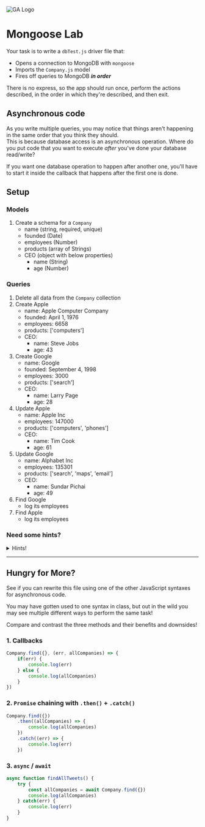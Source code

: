 ![GA Logo](https://camo.githubusercontent.com/6ce15b81c1f06d716d753a61f5db22375fa684da/68747470733a2f2f67612d646173682e73332e616d617a6f6e6177732e636f6d2f70726f64756374696f6e2f6173736574732f6c6f676f2d39663838616536633963333837313639306533333238306663663535376633332e706e67)

# Mongoose Lab

Your task is to write a `dbTest.js` driver file that:
- Opens a connection to MongoDB with `mongoose`
- Imports the `Company.js` model
- Fires off queries to MongoDB **_in order_** 

There is no express, so the app should run once, perform the actions described, in the order in which they're described, and then exit.

## Asynchronous code
As you write multiple queries, you may notice that things aren't happening in the same order that you think they should.  
This is because database access is an asynchronous operation.  Where do you put code that you want to execute _after_ you've done your database read/write?  

If you want one database operation to happen after another one, you'll have to start it inside the callback that happens after the first one is done. 

## Setup

### Models
1. Create a schema for a `Company`
    - name (string, required, unique)
    - founded (Date)
    - employees (Number)
    - products (array of Strings)
    - CEO (object with below properties)
        - name (String)
        - age (Number)

### Queries
1. Delete all data from the `Company` collection
1. Create Apple
    - name: Apple Computer Company
    - founded: April 1, 1976
    - employees: 6658
    - products: ['computers']
    - CEO:
        - name: Steve Jobs
        - age: 43
1. Create Google
    - name: Google
    - founded: September 4, 1998
    - employees: 3000
    - products: ['search']
    - CEO:
        - name: Larry Page
        - age: 28
1. Update Apple
    - name: Apple Inc
    - employees: 147000
    - products: ['computers', 'phones']
    - CEO:
        - name: Tim Cook
        - age: 61
1. Update Google
    - name: Alphabet Inc
    - employees: 135301
    - products: ['search', 'maps', 'email']
    - CEO:
        - name: Sundar Pichai
        - age: 49
1. Find Google
    - log its employees
1. Find Apple
    - log its employees


### Need some hints?
<details>
    <summary>Hints!</summary>
    The <code>deleteMany()</code> function can be used to remove all documents in a collection.<br/>
    In the <code>deleteMany()</code> callback, you'll receive back an object with <code>deletedCount</code> as it's only property.
    <br /><br />
    <code>findOneAndUpdate()</code> takes up to four arguments.<br/>
    The first argument specifies the query<br/>
    The second argument specifies the update object<br/>
    The third optional argument <code>{ new: true }</code> is used to specify we want the updated document to be returned<br/>
    The final argument is the callback function
    
</details>

<hr />

## Hungry for More?
See if you can rewrite this file using one of the other JavaScript syntaxes for asynchronous code.

You may have gotten used to one syntax in class, but out in the wild you may see multiple different ways to perform the same task!

Compare and contrast the three methods and their benefits and downsides!

### 1. Callbacks
```js
Company.find({}, (err, allCompanies) => {
    if(err) {
        console.log(err)
    } else {
        console.log(allCompanies)
    }
})
```


### 2. `Promise` chaining with `.then()` + `.catch()`
```js
Company.find({})
    .then((allCompanies) => {
        console.log(allCompanies)
    })
    .catch((err) => {
        console.log(err)
    })
```


### 3. `async` / `await`
```js
async function findAllTweets() {
    try {
        const allCompanies = await Company.find({})
        console.log(allCompanies)
    } catch(err) {
        console.log(err)
    }
}
```
